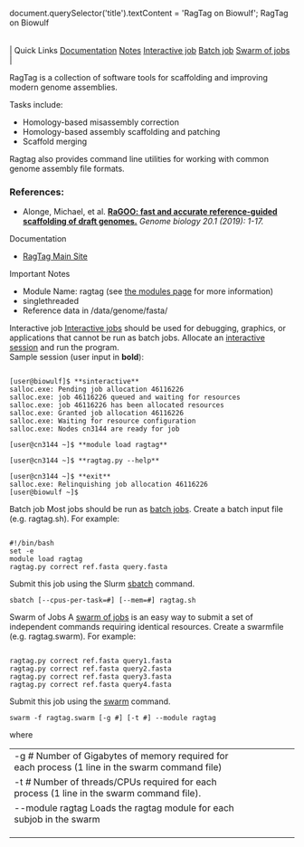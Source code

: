 

document.querySelector('title').textContent = 'RagTag on Biowulf';
RagTag on Biowulf


|  |
| --- |
| 
Quick Links
[Documentation](#doc)
[Notes](#notes)
[Interactive job](#int) 
[Batch job](#sbatch) 
[Swarm of jobs](#swarm) 
 |


RagTag is a collection of software tools for scaffolding and improving modern genome assemblies.


Tasks include:


* Homology-based misassembly correction
* Homology-based assembly scaffolding and patching
* Scaffold merging


Ragtag also provides command line utilities for working with common genome assembly file formats.


### References:


* Alonge, Michael, et al. 
 [**RaGOO: fast and accurate reference-guided scaffolding of draft genomes.**](https://pubmed.ncbi.nlm.nih.gov/31661016/)
*Genome biology 20.1 (2019): 1-17.*


Documentation
* [RagTag Main Site](https://github.com/malonge/RagTag/wiki)


Important Notes
* Module Name: ragtag (see [the modules page](/apps/modules.html) for more information)
 * singlethreaded
 * Reference data in /data/genome/fasta/



Interactive job
[Interactive jobs](/docs/userguide.html#int) should be used for debugging, graphics, or applications that cannot be run as batch jobs.
Allocate an [interactive session](/docs/userguide.html#int) and run the program.   
Sample session (user input in **bold**):



```

[user@biowulf]$ **sinteractive**
salloc.exe: Pending job allocation 46116226
salloc.exe: job 46116226 queued and waiting for resources
salloc.exe: job 46116226 has been allocated resources
salloc.exe: Granted job allocation 46116226
salloc.exe: Waiting for resource configuration
salloc.exe: Nodes cn3144 are ready for job

[user@cn3144 ~]$ **module load ragtag**

[user@cn3144 ~]$ **ragtag.py --help**

[user@cn3144 ~]$ **exit**
salloc.exe: Relinquishing job allocation 46116226
[user@biowulf ~]$

```


Batch job
Most jobs should be run as [batch jobs](/docs/userguide.html#submit).
Create a batch input file (e.g. ragtag.sh). For example:



```

#!/bin/bash
set -e
module load ragtag
ragtag.py correct ref.fasta query.fasta

```

Submit this job using the Slurm [sbatch](/docs/userguide.html) command.



```
sbatch [--cpus-per-task=#] [--mem=#] ragtag.sh
```

Swarm of Jobs 
A [swarm of jobs](/apps/swarm.html) is an easy way to submit a set of independent commands requiring identical resources.
Create a swarmfile (e.g. ragtag.swarm). For example:



```

ragtag.py correct ref.fasta query1.fasta
ragtag.py correct ref.fasta query2.fasta
ragtag.py correct ref.fasta query3.fasta
ragtag.py correct ref.fasta query4.fasta

```

Submit this job using the [swarm](/apps/swarm.html) command.



```
swarm -f ragtag.swarm [-g #] [-t #] --module ragtag
```

where


|  |  |  |  |  |  |
| --- | --- | --- | --- | --- | --- |
| -g *#*  Number of Gigabytes of memory required for each process (1 line in the swarm command file)
 | -t *#* Number of threads/CPUs required for each process (1 line in the swarm command file).
 | --module ragtag Loads the ragtag module for each subjob in the swarm 
 | |
 | |
 | |








